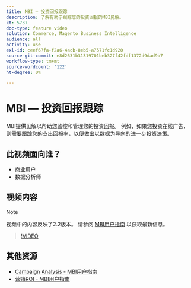 ```yaml
---
title: MBI — 投资回报跟踪
description: 了解有助于跟踪您的投资回报的MBI见解。
kt: 5737
doc-type: feature video
solution: Commerce, Magento Business Intelligence
audience: all
activity: use
exl-id: ceef67fa-f2a6-4acb-8eb5-a7571fc1d920
source-git-commit: e8d2631b31319701beb327f42fdf1372d9dad9b7
workflow-type: tm+mt
source-wordcount: '122'
ht-degree: 0%

---
```


# MBI — 投资回报跟踪

MBI提供见解以帮助您监控和管理您的投资回报。 例如，如果您投资在线广告，则需要跟踪您的支出回报率，以便做出以数据为导向的进一步投资决策。

## 此视频面向谁？

- 商业用户
- 数据分析师

## 视频内容

>[!NOTE]
>
>视频中的内容反映了2.2版本。 请参阅 [MBI用户指南](https://experienceleague.adobe.com/docs/commerce-business-intelligence/mbi/guide-overview.html) 以获取最新信息。

>[!VIDEO](https://video.tv.adobe.com/v/35991?quality=12&learn=on)

## 其他资源

- [Campaign Analysis - MBI用户指南](https://experienceleague.adobe.com/docs/commerce-business-intelligence/mbi/analyze/campaigns/ess-coupon-code-analysis.html)
- [营销ROI - MBI用户指南](https://experienceleague.adobe.com/docs/commerce-business-intelligence/mbi/analyze/campaigns/marketing-roi.html)
